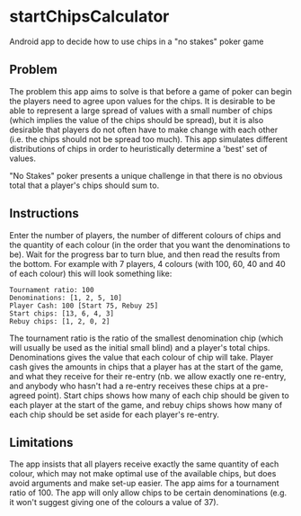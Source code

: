 # startChipsCalculator
Android app to decide how to use chips in a "no stakes" poker game

## Problem

The problem this app aims to solve is that before a game of poker can begin the players need to agree upon values
for the chips. It is desirable to be able to represent a large spread of values with a small number of chips (which
implies the value of the chips should be spread), but it is also desirable that players do not often have to make
change with each other (i.e. the chips should not be spread too much). This app simulates different distributions of
chips in order to heuristically determine a 'best' set of values.

"No Stakes" poker presents a unique challenge in that there is no obvious total that a player's chips should sum to.

## Instructions

Enter the number of players, the number of different colours of chips and the quantity of each colour (in the order
that you want the denominations to be). Wait for the progress bar to turn blue, and then read the results from the
bottom. For example with 7 players, 4 colours (with 100, 60, 40 and 40 of each colour) this will look something like:

```
Tournament ratio: 100
Denominations: [1, 2, 5, 10]
Player Cash: 100 [Start 75, Rebuy 25]
Start chips: [13, 6, 4, 3]
Rebuy chips: [1, 2, 0, 2]
```

The tournament ratio is the ratio of the smallest denomination chip (which will usually be used as the initial small
blind) and a player's total chips. Denominations gives the value that each colour of chip will take. Player cash gives
the amounts in chips that a player has at the start of the game, and what they receive for their re-entry (nb. we allow
exactly one re-entry, and anybody who hasn't had a re-entry receives these chips at a pre-agreed point). Start chips
shows how many of each chip should be given to each player at the start of the game, and rebuy chips shows how many of
each chip should be set aside for each player's re-entry.

## Limitations

The app insists that all players receive exactly the same quantity of each colour, which may not make optimal use of
the available chips, but does avoid arguments and make set-up easier. The app aims for a tournament ratio of 100. The
app will only allow chips to be certain denominations (e.g. it won't suggest giving one of the colours a value of 37).
